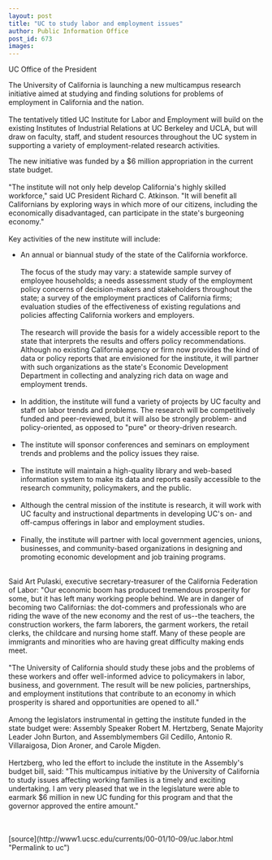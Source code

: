 ```yaml
---
layout: post
title: "UC to study labor and employment issues"
author: Public Information Office
post_id: 673
images:
---
```


<p>
  UC Office of the President
</p>
<p>
  The University of California is launching a new multicampus research initiative aimed at studying and finding solutions for problems of employment in California and the nation.<br>
  <br>
  The tentatively titled UC Institute for Labor and Employment will build on the existing Institutes of Industrial Relations at UC Berkeley and UCLA, but will draw on faculty, staff, and student resources throughout the UC system in supporting a variety of employment-related research activities.
</p>
<p>
  The new initiative was funded by a $6 million appropriation in the current state budget.<br>
  <br>
  "The institute will not only help develop California's highly skilled workforce," said UC President Richard C. Atkinson. "It will benefit all Californians by exploring ways in which more of our citizens, including the economically disadvantaged, can participate in the state's burgeoning economy."<br>
  <br>
  Key activities of the new institute will include:
</p>
<ul>
  <li>An annual or biannual study of the state of the California workforce.<br>
    <br>
    The focus of the study may vary: a statewide sample survey of employee households; a needs assessment study of the employment policy concerns of decision-makers and stakeholders throughout the state; a survey of the employment practices of California firms; evaluation studies of the effectiveness of existing regulations and policies affecting California workers and employers.<br>
    <br>
    The research will provide the basis for a widely accessible report to the state that interprets the results and offers policy recommendations. Although no existing California agency or firm now provides the kind of data or policy reports that are envisioned for the institute, it will partner with such organizations as the state's Economic Development Department in collecting and analyzing rich data on wage and employment trends.<br>
    <br>
  </li>
  <li>In addition, the institute will fund a variety of projects by UC faculty and staff on labor trends and problems. The research will be competitively funded and peer-reviewed, but it will also be strongly problem- and policy-oriented, as opposed to "pure" or theory-driven research.<br>
    <br>
  </li>
  <li>The institute will sponsor conferences and seminars on employment trends and problems and the policy issues they raise.<br>
    <br>
  </li>
  <li>The institute will maintain a high-quality library and web-based information system to make its data and reports easily accessible to the research community, policymakers, and the public.<br>
    <br>
  </li>
  <li>Although the central mission of the institute is research, it will work with UC faculty and instructional departments in developing UC's on- and off-campus offerings in labor and employment studies.<br>
    <br>
  </li>
  <li>Finally, the institute will partner with local government agencies, unions, businesses, and community-based organizations in designing and promoting economic development and job training programs.
  </li>
</ul>
<p>
  <br>
  Said Art Pulaski, executive secretary-treasurer of the California Federation of Labor: "Our economic boom has produced tremendous prosperity for some, but it has left many working people behind. We are in danger of becoming two Californias: the dot-commers and professionals who are riding the wave of the new economy and the rest of us--the teachers, the construction workers, the farm laborers, the garment workers, the retail clerks, the childcare and nursing home staff. Many of these people are immigrants and minorities who are having great difficulty making ends meet.<br>
  <br>
  "The University of California should study these jobs and the problems of these workers and offer well-informed advice to policymakers in labor, business, and government. The result will be new policies, partnerships, and employment institutions that contribute to an economy in which prosperity is shared and opportunities are opened to all."<br>
  <br>
  Among the legislators instrumental in getting the institute funded in the state budget were: Assembly Speaker Robert M. Hertzberg, Senate Majority Leader John Burton, and Assemblymembers Gil Cedillo, Antonio R. Villaraigosa, Dion Aroner, and Carole Migden.<br>
  <br>
  Hertzberg, who led the effort to include the institute in the Assembly's budget bill, said: "This multicampus initiative by the University of California to study issues affecting working families is a timely and exciting undertaking. I am very pleased that we in the legislature were able to earmark $6 million in new UC funding for this program and that the governor approved the entire amount."<br>
  <br>
  <br>

</p>
[source](http://www1.ucsc.edu/currents/00-01/10-09/uc.labor.html "Permalink to uc")

